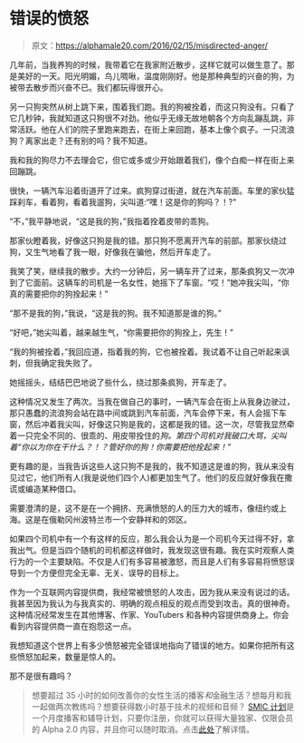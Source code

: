# 错误的愤怒

> 原文：<https://alphamale20.com/2016/02/15/misdirected-anger/>

几年前，当我养狗的时候，我带着它在我家附近散步，这样它就可以做生意了。那是美好的一天。阳光明媚，鸟儿啁啾，温度刚刚好。他是那种典型的兴奋的狗，为被带去散步而兴奋不已。我们都玩得很开心。

另一只狗突然从树上跳下来，围着我们跑。我的狗被拴着，而这只狗没有。只看了它几秒钟，我就知道这只狗很不对劲。他似乎无缘无故地朝各个方向乱蹦乱跳，非常活跃。他在人们的院子里跑来跑去，在街上来回跑，基本上像个疯子。一只流浪狗？离家出走？还有别的吗？我不知道。

我和我的狗尽力不去理会它，但它或多或少开始跟着我们，像个白痴一样在街上来回蹦跳。

很快，一辆汽车沿着街道开了过来。疯狗穿过街道，就在汽车前面。车里的家伙猛踩刹车，看着狗，看着我遛狗，尖叫道:“嘿！这是你的狗吗？！?"

“不，”我平静地说，“这是我的狗，”我指着拴着皮带的乖狗。

那家伙瞪着我，好像这只狗是我的错。那只狗不愿离开汽车的前部。那家伙绕过狗，又生气地看了我一眼，好像我在骗他，然后开车走了。

我笑了笑，继续我的散步。大约一分钟后，另一辆车开了过来，那条疯狗又一次冲到了它面前。这辆车的司机是一名女性，她摇下了车窗。“哎！”她冲我尖叫，“你真的需要把你的狗拴起来！”

“那不是我的狗，”我说，“这是我的狗。我不知道那是谁的狗。”

“好吧，”她尖叫着，越来越生气，“你需要把你的狗拴上，先生！”

“我的狗被拴着，”我回应道，指着我的狗，它也被拴着。我试着不让自己听起来讽刺，但我确定我失败了。

她摇摇头，结结巴巴地说了些什么，绕过那条疯狗，开车走了。

这种情况又发生了两次。当我在做自己的事时，一辆汽车会在街上从我身边驶过，那只愚蠢的流浪狗会站在路中间或跳到汽车前面，汽车会停下来，有人会摇下车窗，然后冲着我尖叫，好像这只狗是我的，这都是我的错。这一次，尽管我显然牵着一只完全不同的、很乖的、用皮带拴住的*狗。第四个司机对我破口大骂，尖叫着“你以为你在干什么？！？管好你的狗！你需要把他拴起来！”*

更有趣的是，当我告诉这些人这只狗不是我的，我不知道这是谁的狗，我从来没有见过它，他们所有人(我是说他们四个人)都更加生气了。他们的反应就好像我在撒谎或编造某种借口。

需要澄清的是，这不是在一个拥挤、充满愤怒的人的压力大的城市，像纽约或上海。这是在俄勒冈州波特兰市一个安静祥和的郊区。

如果四个司机中有一个有这样的反应，那么我会认为是一个司机今天过得不好，拿我出气。但是当四个随机的司机都这样做时，我发现这很有趣。我在实时观察人类行为的一个主要缺陷。不仅是人们有多容易被激怒，而且是人们有多容易将愤怒误导到一个方便但完全无辜、无关、误导的目标上。

作为一个互联网内容提供商，我经常被愤怒的人攻击，因为我从来没有说过的话。我甚至因为我认为与我真实的、明确的观点相反的观点而受到攻击。真的很神奇。这种情况经常发生在其他博客、作家、YouTubers 和各种内容提供商身上。你会看到内容提供商一直在抱怨这一点。

我想知道这个世界上有多少愤怒被完全错误地指向了错误的地方。如果你把所有这些愤怒加起来，数量是惊人的。

那不是很有趣吗？

> 想要超过 35 小时的如何改善你的女性生活的播客*和*金融生活？想每月和我一起做两次教练吗？想要获得数小时基于技术的视频和音频？ [SMIC 计划](https://alphamale20.kartra.com/page/vIL17)是一个月度播客和辅导计划，只要你注册，你就可以获得大量独家、仅限会员的 Alpha 2.0 内容，并且你可以随时取消。点击[此处](https://alphamale20.kartra.com/page/vIL17)了解详情。
> 
> 